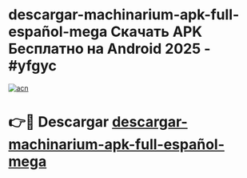 # descargar-machinarium-apk-full-español-mega Скачать APK Бесплатно на Android 2025 - #yfgyc

[![acn](https://github.com/user-attachments/assets/0f9c940e-d8b0-45ae-aac7-cd30a18b3e1c)](https://apps.freeplayer.one?title=descargar-machinarium-apk-full-español-mega&ref=9RF)

# 👉🔴 Descargar [descargar-machinarium-apk-full-español-mega](https://apps.freeplayer.one?title=descargar-machinarium-apk-full-español-mega&ref=9RF)